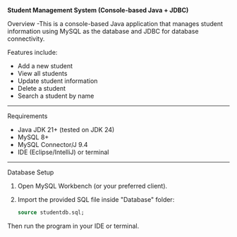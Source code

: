  **Student Management System (Console-based Java + JDBC)**

 Overview
-This is a console-based Java application that manages student information using MySQL as the database and JDBC for database connectivity.  

Features include:
-  Add a new student  
-  View all students  
-  Update student information  
-  Delete a student
-  Search a student by name  

---

 Requirements
- Java JDK 21+ (tested on JDK 24)  
- MySQL 8+  
- MySQL Connector/J 9.4 
- IDE (Eclipse/IntelliJ) or terminal  

---

 Database Setup
1. Open MySQL Workbench (or your preferred client).  
2. Import the provided SQL file inside "Database" folder:
   
   ```sql
   source studentdb.sql;

Then run the program in your IDE or terminal.
